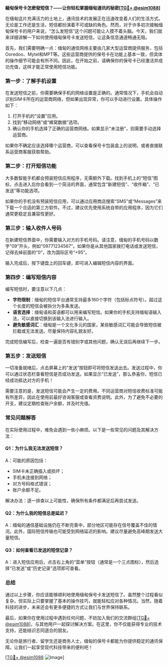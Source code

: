 **緬甸保号卡怎麽發短信？——让你轻松掌握缅甸通讯的秘密[[TG💪+ @esim1088](https://t.me/s/esim1088)]**

在缅甸这片充满活力的土地上，通讯技术的发展正在迅速改变着人们的生活方式。无论是工作还是生活，短信都扮演着不可或缺的角色。然而，对于许多初次接触缅甸保号卡的用户来说，“怎么发短信”这个问题可能让人摸不着头脑。今天，我们就来详细讲解一下如何使用缅甸保号卡发送短信，让这条信息通道畅通无阻。

首先，我们需要明确一点：缅甸的通信网络主要由几家大型运营商提供服务，包括Ooredoo、Mytel和MPT等。这些运营商提供的保号卡在功能上基本一致，但具体的操作细节可能会有所不同。因此，在开始之前，请确保你的保号卡已经激活并成功充值，这样才能正常使用短信功能。

### **第一步：了解手机设置**

在发送短信之前，你需要确保手机的网络设置是正确的。通常情况下，手机会自动识别SIM卡所在的运营商网络，但如果出现异常，你可以手动进行设置。具体操作如下：

1. 打开手机的“设置”应用。
2. 找到“移动网络”或“蜂窝数据”选项。
3. 确认你的手机选择了正确的运营商网络。如果显示“未注册”，则需要手动选择运营商。

如果你不确定应该选择哪个运营商，可以查看保号卡包装盒上的说明，或者直接联系运营商客服获取帮助。

### **第二步：打开短信功能**

大多数智能手机都会预装短信应用程序，无需额外下载。找到手机上的“短信”图标，点击进入后你会看到一个简洁的界面，通常包含“新建短信”、“收件箱”、“已发送”等功能选项。

如果你的手机没有预装短信应用，可以通过应用商店搜索“SMS”或“Messages”来下载一个合适的第三方软件。不过，建议优先使用系统自带的应用程序，因为它们通常更稳定且兼容性更好。

### **第三步：输入收件人号码**

在新建短信界面中，你需要输入对方的手机号码。请注意，缅甸的手机号码以数字“09”开头，例如“09771234567”。如果你是从其他国家拨打电话或发送短信，记得去掉前面的“0”，改为国际区号“+95”。

输入完成后，按下键盘上的回车键，即可进入编辑短信内容的界面。

### **第四步：编写短信内容**

编写短信时，要注意以下几点：

- **字符限制**：缅甸的短信平台通常支持最多160个字符（包括标点符号）。超过这个长度的短信会被拆分为多条发送。
- **语言选择**：缅甸语和英语都可以用来编写短信。如果你的手机支持缅甸语输入法，可以直接切换到该输入法进行输入。
- **避免敏感词汇**：缅甸是一个文化多元的国家，某些敏感词汇可能会导致短信被拦截或无法发送。尽量保持内容礼貌友好。

完成短信编写后，检查一遍是否有错别字或其他问题，确认无误后再继续下一步。

### **第五步：发送短信**

一切准备就绪后，点击屏幕上的“发送”按钮即可将短信发送出去。发送过程中，你可以通过状态栏查看短信是否成功发送。如果显示“已发送”，那么恭喜你，短信已经成功抵达对方的手机！

需要注意的是，发送短信可能会产生一定的费用。不同运营商对短信收费标准可能有所差异，因此在使用前最好咨询客服或查看资费说明。此外，为了避免不必要的开支，建议定期检查账户余额，并及时充值。

### **常见问题解答**

在实际使用过程中，难免会遇到一些小麻烦。以下是一些常见的问题及其解决方法：

#### **Q1：为什么我无法发送短信？**
A：可能的原因包括：
- SIM卡未正确插入或损坏；
- 手机未连接到网络；
- 对方号码格式错误；
- 账户余额不足。

解决办法：逐一排查以上可能性，确保所有条件都满足后再尝试发送。

#### **Q2：为什么我的短信总是延迟？**
A：缅甸的通信基础设施仍在不断完善中，部分地区可能存在信号覆盖不佳的情况。此外，国际短信传输也可能受到网络延迟的影响。建议尽量避免高峰期发送大量短信。

#### **Q3：如何查看已发送的短信记录？**
A：进入短信应用后，点击右上角的“菜单”按钮（通常是一个三点图标），然后选择“已发送”或“历史记录”选项即可查看。

### **总结**

通过以上步骤，你应该能够顺利地使用缅甸保号卡发送短信了。虽然整个过程看似复杂，但实际上只要掌握了基本的操作技巧，就能轻松应对各种情况。当然，随着科技的进步，未来还会有更多便捷的方式让我们与世界保持联系。

最后，如果你在使用过程中遇到任何问题，不妨加入我们的交流群组[[TG💪+ @esim1088](https://t.me/s/esim1088)]，与其他用户一起探讨解决方案。在这里，你不仅能获得专业的技术支持，还能结识志同道合的朋友。

无论你是旅行者、留学生还是商务人士，缅甸的保号卡都能为你提供稳定的通讯保障。让我们一起享受现代科技带来的便利吧！

[[TG💪+ @esim1088](https://t.me/s/esim1088) ![Image](https://i.postimg.cc/4NQfJmqS/Snipaste-2025-05-13-00-14-12.png)]